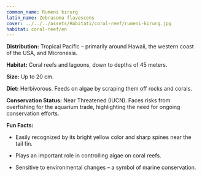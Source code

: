 ```yaml
---
common_name: Rumeni kirurg
latin_name: Zebrasoma flavescens
cover: ../../../assets/Habitati/coral-reef/rumeni-kirurg.jpg
habitat: coral-reef/en
---
```

**Distribution:** Tropical Pacific – primarily around Hawaii, the western coast of the USA, and Micronesia.

**Habitat:** Coral reefs and lagoons, down to depths of 45 meters.

**Size:** Up to 20 cm.

**Diet:** Herbivorous. Feeds on algae by scraping them off rocks and corals.

**Conservation Status:** Near Threatened (IUCN). Faces risks from overfishing for the aquarium trade, highlighting the need for ongoing conservation efforts.

**Fun Facts:**
- Easily recognized by its bright yellow color and sharp spines near the tail fin.

- Plays an important role in controlling algae on coral reefs.

- Sensitive to environmental changes – a symbol of marine conservation.
